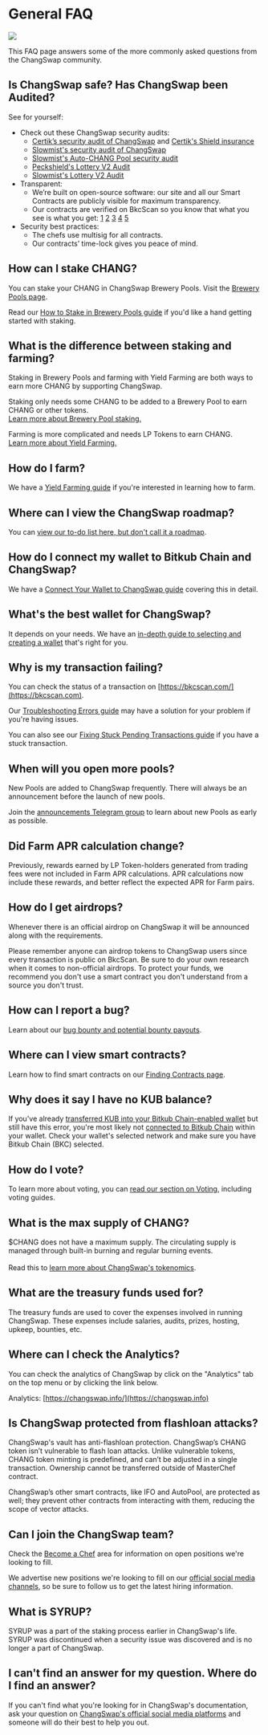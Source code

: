 # General FAQ

![](../.gitbook/assets/docs-masthead-17-.png)

This FAQ page answers some of the more commonly asked questions from the ChangSwap community.

## Is ChangSwap safe? Has ChangSwap been Audited?

See for yourself:

* Check out these ChangSwap security audits:
  * [Certik’s security audit of ChangSwap](https://www.certik.org/projects/changswap) and [Certik's Shield insurance](https://shield.certik.foundation)
  * [Slowmist's security audit of ChangSwap](https://github.com/slowmist/Knowledge-Base/blob/master/open-report/Smart%20Contract%20Security%20Audit%20Report%20%20-%20ChangSwap.pdf)
  * [Slowmist's Auto-CHANG Pool security audit](https://github.com/slowmist/Knowledge-Base/blob/master/open-report/Smart%20Contract%20Security%20Audit%20Report%20-%20ChangVault.pdf)
  * [Peckshield's Lottery V2 Audit](https://github.com/peckshield/publications/blob/master/audit\_reports/PeckShield-Audit-Report-ChangswapLottery-v1.0.pdf)
  * [Slowmist's Lottery V2 Audit](https://github.com/slowmist/Knowledge-Base/blob/master/open-report/Smart%20Contract%20Security%20Audit%20Report%20-%20ChangSwap%20Lottery.pdf)
* Transparent:
  * We’re built on open-source software: our site and all our Smart Contracts are publicly visible for maximum transparency.
  * Our contracts are verified on BkcScan so you know that what you see is what you get: [1](https://bkcscan.com/address/0x10ED43C718714eb63d5aA57B78B54704E256024E) [2](https://bkcscan.com/address/0x73feaa1ee314f8c655e354234017be2193c9e24e#code) [3](https://bkcscan.com/address/0xbcfccbde45ce874adcb698cc183debcf17952812) [4](https://bkcscan.com/address/0x1b96b92314c44b159149f7e0303511fb2fc4774f#code) [5](https://bkcscan.com/address/0x92E8CeB7eAeD69fB6E4d9dA43F605D2610214E68)
* Security best practices:
  * The chefs use multisig for all contracts.
  * Our contracts’ time-lock gives you peace of mind.

## How can I stake CHANG?

You can stake your CHANG in ChangSwap Brewery Pools. Visit the [Brewery Pools page](https://changswap.com/pools).

Read our [How to Stake in Brewery Pools guide](https://docs.changswap.com/products/brewery-pool/brewery-pool-guide) if you'd like a hand getting started with staking.

## What is the difference between staking and farming?

Staking in Brewery Pools and farming with Yield Farming are both ways to earn more CHANG by supporting ChangSwap.

Staking only needs some CHANG to be added to a Brewery Pool to earn CHANG or other tokens.\
[Learn more about Brewery Pool staking.](https://docs.changswap.com/products/brewery-pool)

Farming is more complicated and needs LP Tokens to earn CHANG.\
[Learn more about Yield Farming.](https://docs.changswap.com/products/yield-farming)

## How do I farm?

We have a [Yield Farming guide](https://docs.changswap.com/products/yield-farming/how-to-use-farms) if you're interested in learning how to farm.

## Where can I view the ChangSwap roadmap?

You can [view our to-do list here, but don't call it a roadmap](https://docs.changswap.com/roadmap).

## How do I connect my wallet to Bitkub Chain and ChangSwap?

We have a [Connect Your Wallet to ChangSwap guide](https://docs.changswap.com/get-started/connection-guide) covering this in detail.

## What's the best wallet for ChangSwap?

It depends on your needs. We have an [in-depth guide to selecting and creating a wallet](https://docs.changswap.com/get-started/wallet-guide) that's right for you.

## Why is my transaction failing?

You can check the status of a transaction on [https://bkcscan.com/](https://bkcscan.com).

Our [Troubleshooting Errors guide](https://docs.changswap.com/help/troubleshooting) may have a solution for your problem if you're having issues.

You can also see our [Fixing Stuck Pending Transactions guide](https://docs.changswap.com/help/unsticking-a-transaction-stuck-as-pending-with-metamask) if you have a stuck transaction.

## When will you open more pools?

New Pools are added to ChangSwap frequently. There will always be an announcement before the launch of new pools.

Join the [announcements Telegram group](https://t.me/ChangSwapAnn) to learn about new Pools as early as possible.

## Did Farm APR calculation change?

Previously, rewards earned by LP Token-holders generated from trading fees were not included in Farm APR calculations. APR calculations now include these rewards, and better reflect the expected APR for Farm pairs.

## How do I get airdrops?

Whenever there is an official airdrop on ChangSwap it will be announced along with the requirements.

Please remember anyone can airdrop tokens to ChangSwap users since every transaction is public on BkcScan. Be sure to do your own research when it comes to non-official airdrops. To protect your funds, we recommend you don't use a smart contract you don't understand from a source you don't trust.

## How can I report a bug?

Learn about our [bug bounty and potential bounty payouts](https://docs.changswap.com/code/bug-bounty).

## Where can I view smart contracts?

Learn how to find smart contracts on our [Finding Contracts page](https://docs.changswap.com/code/smart-contracts).

## Why does it say I have no KUB balance?

If you've already [transferred KUB into your Bitkub Chain-enabled wallet](https://docs.changswap.com/get-started/kep20-guide) but still have this error, you're most likely not [connected to Bitkub Chain](https://docs.changswap.com/get-started/connection-guide) within your wallet. Check your wallet's selected network and make sure you have Bitkub Chain (BKC) selected.

## How do I vote?

To learn more about voting, you can [read our section on Voting](https://docs.changswap.com/products/voting), including voting guides.

## What is the max supply of CHANG?

$CHANG does not have a maximum supply. The circulating supply is managed through built-in burning and regular burning events.\
\
Read this to [learn more about ChangSwap's tokenomics](https://docs.changswap.com/tokenomics/chang).

## What are the treasury funds used for?

The treasury funds are used to cover the expenses involved in running ChangSwap. These expenses include salaries, audits, prizes, hosting, upkeep, bounties, etc.

## Where can I check the Analytics?

You can check the analytics of ChangSwap by click on the "Analytics" tab on the top menu or by clicking the link below.

Analytics: [https://changswap.info/](https://changswap.info)

## Is ChangSwap protected from flashloan attacks?

ChangSwap's vault has anti-flashloan protection. ChangSwap’s CHANG token isn’t vulnerable to flash loan attacks. Unlike vulnerable tokens, CHANG token minting is predefined, and can’t be adjusted in a single transaction. Ownership cannot be transferred outside of MasterChef contract.

ChangSwap’s other smart contracts, like IFO and AutoPool, are protected as well; they prevent other contracts from interacting with them, reducing the scope of vector attacks.

## Can I join the ChangSwap team?

Check the [Become a Chef](https://docs.changswap.com/hiring/become-a-chef) area for information on open positions we're looking to fill.

We advertise new positions we're looking to fill on our [official social media channels](https://docs.changswap.com/contact-us/telegram), so be sure to follow us to get the latest hiring information.

## What is SYRUP?

SYRUP was a part of the staking process earlier in ChangSwap's life. SYRUP was discontinued when a security issue was discovered and is no longer a part of ChangSwap.

## I can't find an answer for my question. Where do I find an answer?

If you can't find what you're looking for in ChangSwap's documentation, ask your question on [ChangSwap's official social media platforms](https://docs.changswap.com/contact-us/telegram) and someone will do their best to help you out.
